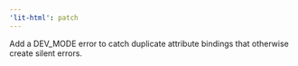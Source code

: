 ```yaml
---
'lit-html': patch
---
```


Add a DEV_MODE error to catch duplicate attribute bindings that otherwise create silent errors.
